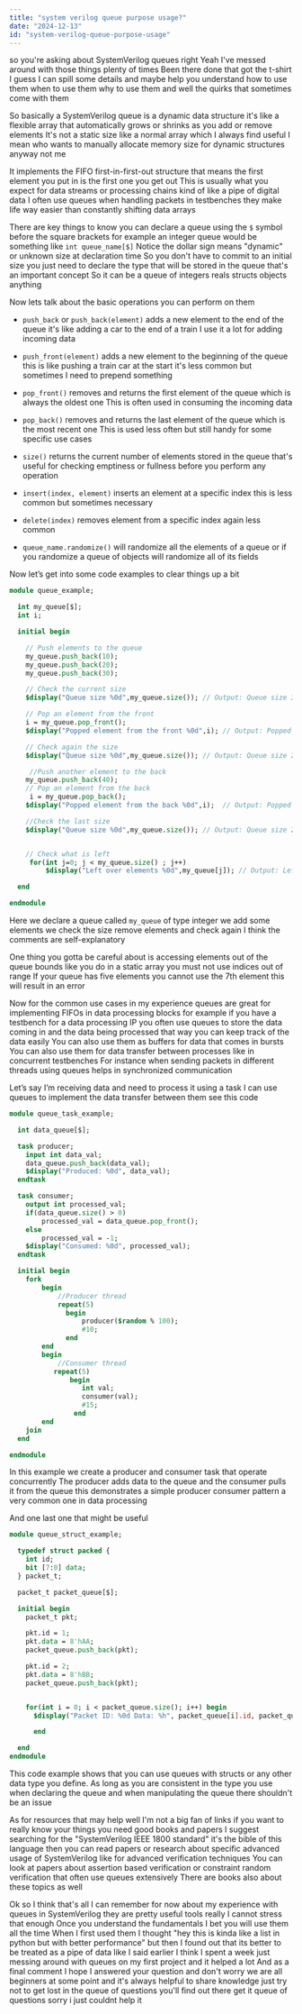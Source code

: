 ```yaml
---
title: "system verilog queue purpose usage?"
date: "2024-12-13"
id: "system-verilog-queue-purpose-usage"
---
```


so you're asking about SystemVerilog queues right Yeah I've messed around with those things plenty of times Been there done that got the t-shirt I guess I can spill some details and maybe help you understand how to use them when to use them why to use them and well the quirks that sometimes come with them

So basically a SystemVerilog queue is a dynamic data structure it's like a flexible array that automatically grows or shrinks as you add or remove elements It's not a static size like a normal array which I always find useful I mean who wants to manually allocate memory size for dynamic structures anyway not me

It implements the FIFO first-in-first-out structure that means the first element you put in is the first one you get out This is usually what you expect for data streams or processing chains kind of like a pipe of digital data I often use queues when handling packets in testbenches they make life way easier than constantly shifting data arrays

There are key things to know you can declare a queue using the `$` symbol before the square brackets for example an integer queue would be something like `int queue_name[$]` Notice the dollar sign means "dynamic" or unknown size at declaration time So you don't have to commit to an initial size you just need to declare the type that will be stored in the queue that's an important concept So it can be a queue of integers reals structs objects anything

Now lets talk about the basic operations you can perform on them

-   `push_back` or `push_back(element)` adds a new element to the end of the queue it's like adding a car to the end of a train I use it a lot for adding incoming data

-   `push_front(element)` adds a new element to the beginning of the queue this is like pushing a train car at the start it's less common but sometimes I need to prepend something

-   `pop_front()` removes and returns the first element of the queue which is always the oldest one This is often used in consuming the incoming data

-   `pop_back()` removes and returns the last element of the queue which is the most recent one This is used less often but still handy for some specific use cases

-   `size()` returns the current number of elements stored in the queue that's useful for checking emptiness or fullness before you perform any operation

-   `insert(index, element)` inserts an element at a specific index this is less common but sometimes necessary

-   `delete(index)` removes element from a specific index again less common

-   `queue_name.randomize()` will randomize all the elements of a queue or if you randomize a queue of objects will randomize all of its fields

Now let’s get into some code examples to clear things up a bit

```systemverilog
module queue_example;

  int my_queue[$];
  int i;

  initial begin

    // Push elements to the queue
    my_queue.push_back(10);
    my_queue.push_back(20);
    my_queue.push_back(30);

    // Check the current size
    $display("Queue size %0d",my_queue.size()); // Output: Queue size 3

    // Pop an element from the front
    i = my_queue.pop_front();
    $display("Popped element from the front %0d",i); // Output: Popped element from the front 10

    // Check again the size
    $display("Queue size %0d",my_queue.size()); // Output: Queue size 2

     //Push another element to the back
    my_queue.push_back(40);
    // Pop an element from the back
     i = my_queue.pop_back();
    $display("Popped element from the back %0d",i);  // Output: Popped element from the back 40

    //Check the last size
    $display("Queue size %0d",my_queue.size()); // Output: Queue size 2


    // Check what is left
     for(int j=0; j < my_queue.size() ; j++)
         $display("Left over elements %0d",my_queue[j]); // Output: Left over elements 20 and 30

  end

endmodule
```

Here we declare a queue called `my_queue` of type integer we add some elements we check the size remove elements and check again I think the comments are self-explanatory

One thing you gotta be careful about is accessing elements out of the queue bounds like you do in a static array you must not use indices out of range If your queue has five elements you cannot use the 7th element this will result in an error

Now for the common use cases in my experience queues are great for implementing FIFOs in data processing blocks for example if you have a testbench for a data processing IP you often use queues to store the data coming in and the data being processed that way you can keep track of the data easily You can also use them as buffers for data that comes in bursts You can also use them for data transfer between processes like in concurrent testbenches For instance when sending packets in different threads using queues helps in synchronized communication

Let’s say I’m receiving data and need to process it using a task I can use queues to implement the data transfer between them see this code

```systemverilog
module queue_task_example;

  int data_queue[$];

  task producer;
    input int data_val;
    data_queue.push_back(data_val);
    $display("Produced: %0d", data_val);
  endtask

  task consumer;
    output int processed_val;
    if(data_queue.size() > 0)
        processed_val = data_queue.pop_front();
    else
        processed_val = -1;
    $display("Consumed: %0d", processed_val);
  endtask

  initial begin
    fork
        begin
            //Producer thread
            repeat(5)
              begin
                  producer($random % 100);
                  #10;
              end
        end
        begin
            //Consumer thread
           repeat(5)
               begin
                  int val;
                  consumer(val);
                  #15;
                end
        end
    join
  end

endmodule
```

In this example we create a producer and consumer task that operate concurrently The producer adds data to the queue and the consumer pulls it from the queue this demonstrates a simple producer consumer pattern a very common one in data processing

And one last one that might be useful

```systemverilog
module queue_struct_example;

  typedef struct packed {
    int id;
    bit [7:0] data;
  } packet_t;

  packet_t packet_queue[$];

  initial begin
    packet_t pkt;

    pkt.id = 1;
    pkt.data = 8'hAA;
    packet_queue.push_back(pkt);

    pkt.id = 2;
    pkt.data = 8'hBB;
    packet_queue.push_back(pkt);


    for(int i = 0; i < packet_queue.size(); i++) begin
      $display("Packet ID: %0d Data: %h", packet_queue[i].id, packet_queue[i].data);

      end

  end
endmodule
```

This code example shows that you can use queues with structs or any other data type you define. As long as you are consistent in the type you use when declaring the queue and when manipulating the queue there shouldn't be an issue

As for resources that may help well I'm not a big fan of links if you want to really know your things you need good books and papers I suggest searching for the "SystemVerilog IEEE 1800 standard" it's the bible of this language then you can read papers or research about specific advanced usage of SystemVerilog like for advanced verification techniques You can look at papers about assertion based verification or constraint random verification that often use queues extensively There are books also about these topics as well

Ok so I think that's all I can remember for now about my experience with queues in SystemVerilog they are pretty useful tools really I cannot stress that enough Once you understand the fundamentals I bet you will use them all the time When I first used them I thought "hey this is kinda like a list in python but with better performance" but then I found out that its better to be treated as a pipe of data like I said earlier I think I spent a week just messing around with queues on my first project and it helped a lot
And as a final comment I hope I answered your question and don't worry we are all beginners at some point and it's always helpful to share knowledge just try not to get lost in the queue of questions you'll find out there get it queue of questions sorry i just couldnt help it
